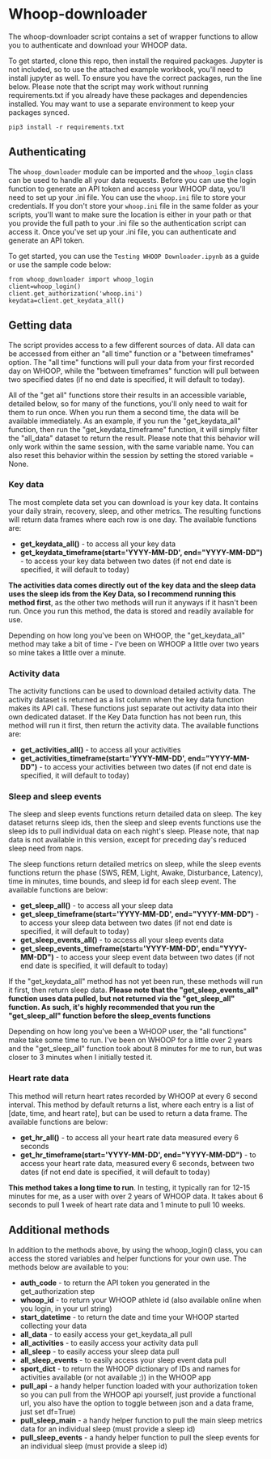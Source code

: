 # Whoop-downloader
The whoop-downloader script contains a set of wrapper functions to allow you to authenticate and download your WHOOP data.

To get started, clone this repo, then install the required packages. Jupyter is not included, so to use the attached example workbook, you'll need to install jupyter as well. To ensure you have the correct packages, run the line below. Please note that the script may work without running requirements.txt if you already have these packages and dependencies installed. You may want to use a separate environment to keep your packages synced.

`pip3 install -r requirements.txt`

## Authenticating
The `whoop_downloader` module can be imported and the `whoop_login` class can be used to handle all your data requests. Before you can use the login function to generate an API token and access your WHOOP data, you'll need to set up your .ini file. You can use the `whoop.ini` file to store your credentials. If you don't store your `whoop.ini` file in the same folder as your scripts, you'll want to make sure the location is either in your path or that you provide the full path to your .ini file so the authentication script can access it. Once you've set up your .ini file, you can authenticate and generate an API token.  

To get started, you can use the `Testing WHOOP Downloader.ipynb` as a guide or use the sample code below:

```
from whoop_downloader import whoop_login
client=whoop_login()
client.get_authorization('whoop.ini')
keydata=client.get_keydata_all()
```
## Getting data
The script provides access to a few different sources of data. All data can be accessed from either an "all time" function or a "between timeframes" option. The "all time" functions will pull your data from your first recorded day on WHOOP, while the "between timeframes" function will pull between two specified dates (if no end date is specified, it will default to today).

All of the "get all" functions store their results in an accessible variable, detailed below, so for many of the functions, you'll only need to wait for them to run once. When you run them a second time, the data will be available immediately. As an example, if you run the "get_keydata_all" function, then run the "get_keydata_timeframe" function, it will simply filter the "all_data" dataset to return the result. Please note that this behavior will only work within the same session, with the same variable name. You can also reset this behavior within the session by setting the stored variable = None.

### Key data
The most complete data set you can download is your key data. It contains your daily strain, recovery, sleep, and other metrics. The resulting functions will return data frames where each row is one day. The available functions are:

* **get_keydata_all()** - to access all your key data
* **get_keydata_timeframe(start='YYYY-MM-DD', end="YYYY-MM-DD")** - to access your key data between two dates (if not end date is specified, it will default to today)

**The activities data comes directly out of the key data and the sleep data uses the sleep ids from the Key Data, so I recommend running this method first**, as the other two methods will run it anyways if it hasn't been run. Once you run this method, the data is stored and readily available for use.

Depending on how long you've been on WHOOP, the "get_keydata_all" method may take a bit of time - I've been on WHOOP a little over two years so mine takes a little over a minute.

### Activity data
The activity functions can be used to download detailed activity data. The activity dataset is returned as a list column when the key data function makes its API call. These functions just separate out activity data into their own dedicated dataset. If the Key Data function has not been run, this method will run it first, then return the activity data. The available functions are:

* **get_activities_all()** - to access all your activities
* **get_activities_timeframe(start='YYYY-MM-DD', end="YYYY-MM-DD")** - to access your activities between two dates (if not end date is specified, it will default to today)

### Sleep and sleep events
The sleep and sleep events functions return detailed data on sleep. The key dataset returns sleep ids, then the sleep and sleep events functions use the sleep ids to pull individual data on each night's sleep. Please note, that nap data is not available in this version, except for preceding day's reduced sleep need from naps.

The sleep functions return detailed metrics on sleep, while the sleep events functions return the phase (SWS, REM, Light, Awake, Disturbance, Latency), time in minutes, time bounds, and sleep id for each sleep event. The available functions are below:

* **get_sleep_all()** - to access all your sleep data
* **get_sleep_timeframe(start='YYYY-MM-DD', end="YYYY-MM-DD")** - to access your sleep data between two dates (if not end date is specified, it will default to today)
* **get_sleep_events_all()** - to access all your sleep events data
* **get_sleep_events_timeframe(start='YYYY-MM-DD', end="YYYY-MM-DD")** - to access your sleep event data between two dates (if not end date is specified, it will default to today)

If the "get_keydata_all" method has not yet been run, these methods will run it first, then return sleep data. **Please note that the "get_sleep_events_all" function uses data pulled, but not returned via the "get_sleep_all" function. As such, it's highly recommended that you run the "get_sleep_all" function  before the sleep_events functions**

Depending on how long you've been a WHOOP user, the "all functions" make take some time to run. I've been on WHOOP for a little over 2 years and the "get_sleep_all" function took about 8 minutes for me to run, but was closer to 3 minutes when I initially tested it.

### Heart rate data
This method will return heart rates recorded by WHOOP at every 6 second interval. This method by default returns a list, where each entry is a list of [date, time, and heart rate], but can be used to return a data frame. The available functions are below:

* **get_hr_all()** - to access all your heart rate data measured every 6 seconds
* **get_hr_timeframe(start='YYYY-MM-DD', end="YYYY-MM-DD")** - to access your heart rate data, measured every 6 seconds, between two dates (if not end date is specified, it will default to today)

**This method takes a long time to run**. In testing, it typically ran for 12-15 minutes for me, as a user with over 2 years of WHOOP data. It takes about 6 seconds to pull 1 week of heart rate data and 1 minute to pull 10 weeks.

## Additional methods
In addition to the methods above, by using the whoop_login() class, you can access the stored variables and helper functions for your own use. The methods below are available to you:

* **auth_code** - to return the API token you generated in the get_authorization step
* **whoop_id** - to return your WHOOP athlete id (also available online when you login, in your url string)
* **start_datetime** - to return the date and time your WHOOP started collecting your data
* **all_data** - to easily access your get_keydata_all pull
* **all_activities** - to easily access your activity data pull
* **all_sleep** - to easily access your sleep data pull
* **all_sleep_events** - to easily access your sleep event data pull
* **sport_dict** - to return the WHOOP dictionary of IDs and names for activities available (or not available ;)) in the WHOOP app
* **pull_api** - a handy helper function loaded with your authorization token so you can pull from the WHOOP api yourself, just provide a functional url, you also have the option to toggle between json and a data frame, just set df=True)
* **pull_sleep_main** - a handy helper function to pull the main sleep metrics data for an individual sleep (must provide a sleep id)
* **pull_sleep_events** - a handy helper function to pull the sleep events for an individual sleep (must provide a sleep id)
